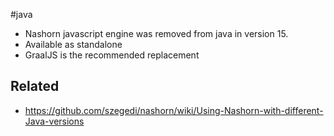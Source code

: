 #java 

- Nashorn javascript engine was removed from java in version 15.
- Available as standalone
- GraalJS is the recommended replacement


## Related
- https://github.com/szegedi/nashorn/wiki/Using-Nashorn-with-different-Java-versions 

